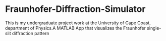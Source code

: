 # Fraunhofer-Diffraction-Simulator
This is my undergraduate project work at the University of Cape Coast, department of Physics.A MATLAB App that visualizes the Fraunhofer single-slit diffraction pattern
